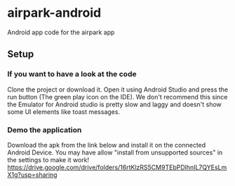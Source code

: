 # airpark-android
Android app code for the airpark app

## Setup

### If you want to have a look at the code
Clone the project or download it. Open it using Android Studio and press the run button (The green play icon on the IDE). We don't recommend this since the Emulator for Android studio is pretty slow and laggy and doesn't show some UI elements like toast messages.

### Demo the application
Download the apk from the link below and install it on the connected Android Device. You may have allow "install from unsupported sources" in the settings to make it work! 
https://drive.google.com/drive/folders/16rtKlzRS5CM9TEbPDlhnIL7QYEsLmX1g?usp=sharing

